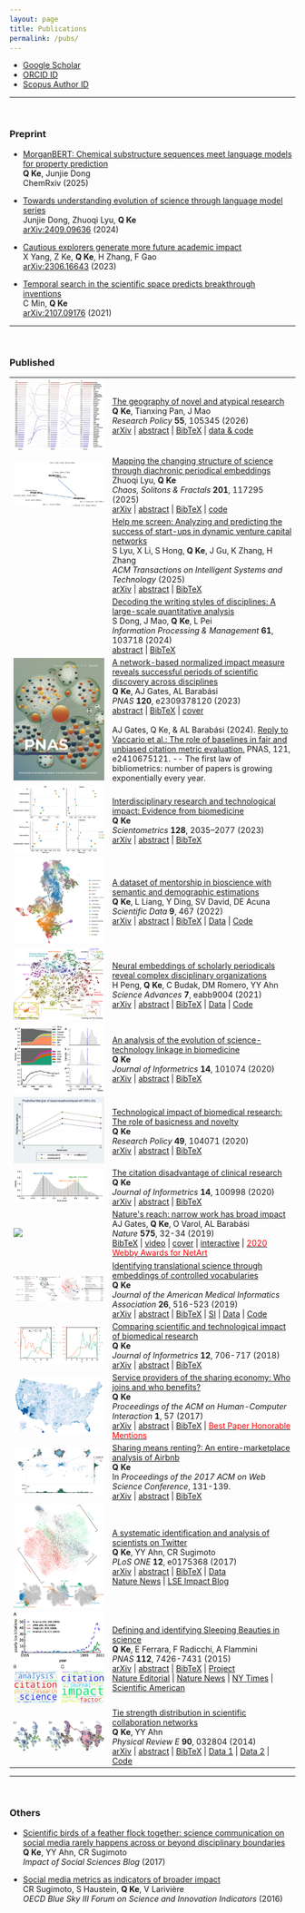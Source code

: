 ```yaml
---
layout: page
title: Publications
permalink: /pubs/
---
```


<script type="text/javascript">
function toggle_visibility(id) {
    var e = document.getElementById(id);
    e.style.display = (e.style.display == 'block') ? 'none' : 'block';
}
</script>

* [Google Scholar](https://scholar.google.com/citations?user=CSKDXt4AAAAJ&hl=en)
* [ORCID ID](https://orcid.org/0000-0002-2945-5274)
* [Scopus Author ID](https://www.scopus.com/authid/detail.uri?authorId=56366264000)

----

<br>

### Preprint

* [MorganBERT: Chemical substructure sequences meet language models for property prediction](https://doi.org/10.26434/chemrxiv-2025-67w3z)<br>
**Q Ke**, Junjie Dong<br>
ChemRxiv (2025)

* [Towards understanding evolution of science through language model series](https://arxiv.org/abs/2409.09636)<br>
Junjie Dong, Zhuoqi Lyu, **Q Ke**<br>
[arXiv:2409.09636](https://arxiv.org/abs/2409.09636) (2024)

* [Cautious explorers generate more future academic impact](https://arxiv.org/abs/2306.16643)<br>
X Yang, Z Ke, <b>Q Ke</b>, H Zhang, F Gao<br>
[arXiv:2306.16643](https://arxiv.org/abs/2306.16643) (2023)

* [Temporal search in the scientific space predicts breakthrough inventions](https://arxiv.org/abs/2107.09176)<br>
C Min, <b>Q Ke</b><br>
[arXiv:2107.09176](https://arxiv.org/abs/2107.09176) (2021)

----

<br>

### Published

<table>
  <tr>
    <td><img src="/assets/paper-fig/2025country_atypicality_rank.png" /></td>
    <td>
      <a href="https://doi.org/10.1016/j.respol.2025.105345">The geography of novel and atypical research</a><br>
      <b>Q Ke</b>, Tianxing Pan, J Mao<br>
      <em>Research Policy</em> <strong>55</strong>, 105345 (2026)<br>
      <a href="https://arxiv.org/abs/">arXiv</a> |
      <a href="javascript:toggle_visibility('2025geographyabs')">abstract</a> |
      <a href="javascript:toggle_visibility('2025geographybib')">BibTeX</a> |
      <a href="https://zenodo.org/records/15250119">data & code</a> 
      <div id="2025geographyabs" style="display: none;">
        The production of knowledge has become increasingly a global endeavor. Yet, location related factors, such as local working environment and national policy designs, may continue to affect what kind of science is being pursued. Here we examine the geography of the production of creative science by country, through the lens of novelty and atypicality proposed in Uzzi et al. (2013). We quantify a country’s representativeness in novel and atypical science, finding persistent differences in propensity to generate creative works, even among developed countries that are large producers in science. We further cluster countries based on how their tendency to publish novel science changes over time, identifying one group of emerging countries. Our analyses point out the recent emergence of China not only as a large producer in science but also as a leader that disproportionately produces more novel and atypical research. Discipline specific analysis indicates that China’s over-production of atypical science is limited to a few disciplines, especially its most prolific ones like materials science and chemistry.<br>
      </div>
      <div id="2025geographybib" style="display: none;">
        @article{ke2025geography,<br>
          title={The geography of novel and atypical research},<br>
          author={Ke, Qing and Pan, Tianxing and Mao, Jin},<br>
          journal={Research Policy},<br>
          volume={55},<br>
          pages={105345},<br>
          year={2026},<br>
          doi={10.1016/j.respol.2025.105345}<br>
        }<br>
      </div><br>
    </td>
  </tr>

  <tr>
    <td><img src="/assets/paper-fig/2025semantic_change.png" /></td>
    <td>
      <a href="https://doi.org/10.1016/j.chaos.2025.117295">Mapping the changing structure of science through diachronic periodical embeddings</a><br>
      Zhuoqi Lyu, <b>Q Ke</b><br>
      <em>Chaos, Solitons & Fractals</em> <strong>201</strong>, 117295 (2025)<br>
      <a href="https://arxiv.org/abs/2503.23285">arXiv</a> |
      <a href="javascript:toggle_visibility('2025mappingabs')">abstract</a> |
      <a href="javascript:toggle_visibility('2025mappingbib')">BibTeX</a> |
      <a href="https://github.com/netknowledge/diachronic-p2v">code</a> 
      <div id="2025mappingabs" style="display: none;">
        Charting the changing landscape of scientific research is a fundamental challenge in the science of science. We develop diachronic embeddings of scholarly periodicals to quantify “semantic changes” of periodicals across decades, allowing us to track the evolution of research topics and identify rapidly developing fields. By mapping periodicals within a physical-life-health triangle, we reveal an evolving interdisciplinary science landscape, finding an overall trend toward specialization for most periodicals but increasing interdisciplinarity for bioscience periodicals. Analyzing a periodical’s trajectory within this triangle over time allows us to visualize how its research focus shifts. Furthermore, by monitoring the formation of local clusters of periodicals, we can identify emerging research topics such as AIDS research and nanotechnology in the 1980s. Our work offers novel quantification in the science of science and provides a quantitative lens to examine the evolution of science, which may facilitate future investigations into the emergence and development of research fields.<br>
      </div>
      <div id="2025mappingbib" style="display: none;">
        @article{lyu2025mapping,<br>
          title={Mapping the changing structure of science through diachronic periodical embeddings},<br>
          author={Lyu, Zhuoqi and Ke, Qing},<br>
          journal={Chaos, Solitons \& Fractals},<br>
          volume={201},<br>
          pages={117295},<br>
          year={2025},<br>
          doi={10.1016/j.chaos.2025.117295}<br>
        }<br>
      </div><br>
    </td>
  </tr>

  <tr>
    <td><img src="" /></td>
    <td>
      <a href="https://doi.org/10.1145/3763001">Help me screen: Analyzing and predicting the success of start-ups in dynamic venture capital networks</a><br>
      S Lyu, X Li, S Hong, <b>Q Ke</b>, J Gu, K Zhang, H Zhang<br>
      <em>ACM Transactions on Intelligent Systems and Technology</em> <strong></strong> (2025)<br>
      <a href="https://arxiv.org/abs/2105.11537">arXiv</a> |
      <a href="javascript:toggle_visibility('2025helpabs')">abstract</a> |
      <a href="javascript:toggle_visibility('2025helpbib')">BibTeX</a> 
      <div id="2025helpabs" style="display: none;">
        Most start-ups fail, and early-stage ventures face even lower survival rates. Identifying high-potential start-ups remains a critical challenge for venture capital (VC) investors and policymakers. While predictive models exist, the evolving relationships between VC investors, start-ups, and management teams in dynamic networks are underexplored. We propose a method to predict whether a start-up will succeed within five years of its first funding round. Using a 40-year global VC dataset, we model the VC ecosystem as a dynamic bipartite network linking start-ups to individuals (investors/managers). Our approach incrementally updates graph embeddings through unsupervised self-attention to incorporate new nodes, edges, and their neighbors. Node embeddings are further fine-tuned via link prediction and classification tasks, while temporal dependencies are captured to form sequential representations. The model identifies early-stage start-ups with twice the success likelihood of those chosen by professional investors. Key factors including networking and education align with VC literature. Additionally, we provide model complexity analysis and open-source our implementation to support practical applications and future research.<br>
      </div>
      <div id="2025helpbib" style="display: none;">
        
      </div><br>
    </td>
  </tr>

  <tr>
    <td><img src="" /></td>
    <td>
      <a href="https://doi.org/10.1016/j.ipm.2024.103718">Decoding the writing styles of disciplines: A large-scale quantitative analysis</a><br>
      S Dong, J Mao, <b>Q Ke</b>, L Pei<br>
      <em>Information Processing & Management</em> <strong>61</strong>, 103718 (2024)<br>
      <a href="javascript:toggle_visibility('2024decodingabs')">abstract</a> |
      <a href="javascript:toggle_visibility('2024decodingbib')">BibTeX</a> 
      <div id="2024decodingabs" style="display: none;">
        Disciplinary writing style stems from the practice of science, reflecting the scientific culture. This study aims to explore the differences and evolution of scientific writing styles from the perspective of disciplines. A large-scale quantitative analysis was conducted over 14 million abstracts from the Microsoft Academic Graph (MAG) database across eight soft and hard disciplines. Represented by a comprehensive set of 14 symbolic, lexical, syntactic, structural, and readability features, the evolution of disciplinary writing styles was analyzed over 30 years. Interpretable machine learning methods were performed to test the discernibility of writing styles across disciplines and disclose their linguistic differences. Our findings reveal the linguistic features of soft disciplines (Art, Philosophy, and Sociology) and Mathematics generally keep stabilized, and a general trend of increasing linguistic complexity was observed for Biology, Chemistry, Computer Science, and Psychology. The good performance of the pairwise writing style classifiers indicates a well discriminability of the writing styles between disciplines. A correlation between the performance of classifiers and the distance between disciplines was identified. The feature contribution analysis using SHapley Additive exPlanations (SHAP) and Kendall's Tau rank correlation revealed the detailed commonalities and disparities in disciplines’ linguistic features. This study provides profound insights into the understanding of scientific writing and norms, which further helps develop useful tools for academic text analysis, foster interdisciplinary communication, and assist educators to construct discipline-specific writing guidance.<br>
      </div>
      <div id="2024decodingbib" style="display: none;">
        @article{dong2024decoding,<br>
          title={Decoding the writing styles of disciplines: A large-scale quantitative analysis},<br>
          author={Dong, Shuyi and Mao, Jin and Ke, Qing and Pei, Lei},<br>
          journal={Information Processing \& Management},<br>
          volume={61},<br>
          number={4},<br>
          pages={103718},<br>
          year={2024},<br>
          doi={10.1016/j.ipm.2024.103718}<br>
        }<br>
      </div><br>
    </td>
  </tr>

  <tr>
    <td><img src="/assets/paper-fig/2023cnorm.png" /></td>
    <td>
      <a href="https://doi.org/10.1073/pnas.2309378120">A network-based normalized impact measure reveals successful periods of scientific discovery across disciplines</a><br>
      <b>Q Ke</b>, AJ Gates, AL Barabási<br>
      <em>PNAS</em> <strong>120</strong>, e2309378120 (2023)<br>
      <a href="javascript:toggle_visibility('2023cnromabs')">abstract</a> |
      <a href="javascript:toggle_visibility('2023cnrombib')">BibTeX</a> |
      <a href="https://www.pnas.org/toc/pnas/120/48">cover</a>
      <div id="2023cnromabs" style="display: none;">
        The impact of a scientific publication is often measured by the number of citations it receives from the scientific community. However, citation count is susceptible to well-documented variations in citation practices across time and discipline, limiting our ability to compare different scientific achievements. Previous efforts to account for citation variations often rely on a priori discipline labels of papers, assuming that all papers in a discipline are identical in their subject matter. Here, we propose a network-based methodology to quantify the impact of an article by comparing it with locally comparable research, thereby eliminating the discipline label requirement. We show that the developed measure is not susceptible to discipline bias and follows a universal distribution for all articles published in different years, offering an unbiased indicator for impact across time and discipline. We then use the indicator to identify science-wide high impact research in the past half century and quantify its temporal production dynamics across disciplines, helping us identifying breakthroughs from diverse, smaller disciplines, such as geosciences, radiology, and optics, as opposed to citation-rich biomedical sciences. Our work provides insights into the evolution of science and paves a way for fair comparisons of the impact of diverse contributions across many fields.<br>
      </div>
      <div id="2023cnrombib" style="display: none;">
        @article{ke2023network,<br>
        title={A network-based normalized impact measure reveals successful periods of scientific discovery across discipline},<br>
        author={Ke, Qing and Gates, Alexander J and Barab{\'a}si, Albert-L{\'a}szl{\'o}},<br>
        journal={Proceedings of the National Academy of Sciences},<br>
        volume={120},<br>
        pages={e2309378120},<br>
        year={2023},<br>
        doi={10.1073/pnas.2309378120}<br>
      }<br>
      </div><br><br>
      AJ Gates, Q Ke, & AL Barabási (2024). <a href="https://doi.org/10.1073/pnas.2410675121">Reply to Vaccario et al.: The role of baselines in fair and unbiased citation metric evaluation.</a> PNAS, 121, e2410675121. -- The first law of bibliometrics: number of papers is growing exponentially every year. 
    </td>
  </tr>

  <tr>
    <td><img src="/assets/paper-fig/2023idr.png" /></td>
    <td>
      <a href="https://doi.org/10.1007/s11192-023-04662-0">Interdisciplinary research and technological impact: Evidence from biomedicine</a><br>
      <b>Q Ke</b><br>
      <em>Scientometrics</em> <strong>128</strong>, 2035–2077 (2023)<br>
      <a href="https://arxiv.org/abs/2006.15383">arXiv</a> |
      <a href="javascript:toggle_visibility('2023idrabs')">abstract</a> |
      <a href="javascript:toggle_visibility('2023idrbib')">BibTeX</a>
      <div id="2023idrabs" style="display: none;">
        Interdisciplinary research (IDR) has been considered as an important source for scientific breakthroughs and as a solution to today’s complex societal challenges. While ample empirical evidence has suggested its benefits within the academia such as better creativity and higher scientific impact and visibility, its societal benefits—a key argument originally used for promoting IDR—remain relatively unexplored. Here, we study one aspect of societal benefits, that is contributing to the development of patented technologies, and examine how IDR papers are referenced as “prior art” by patents over time. We draw on a large sample of biomedical papers published in 23 years and measure the degree of interdisciplinarity of a paper using three popular indicators, namely variety, balance, and disparity. We find that papers that cites more fields (variety) and whose distributions over those cited fields are more even (balance) are more likely to receive patent citations, but both effects can be offset if papers draw upon more distant fields (disparity). These associations are consistent across different citation-window lengths. We further find that conditional on receiving patent citations, the intensity of their technological impact, as measured as both raw and quality-adjusted number of citing patents, increases with balance and disparity. Our work may have policy implications for interdisciplinary research and scientific and technological impact.<br>
      </div>
      <div id="2023idrbib" style="display: none;">
        @article{ke2023interdisciplinary,<br>
        title={Interdisciplinary research and technological impact: evidence from biomedicine},<br>
        author={Ke, Qing},<br>
        journal={Scientometrics},<br>
        volume={128},<br>
        pages={2035--2077},<br>
        year={2023},<br>
        doi={10.1007/s11192-023-04662-0}<br>
        }<br>
      </div>
    </td>
  </tr>

  <tr>
    <td><img src="/assets/paper-fig/2022mentorship.png" /></td>
    <td>
      <a href="https://doi.org/10.1038/s41597-022-01578-x">A dataset of mentorship in bioscience with semantic and demographic estimations</a><br>
      <b>Q Ke</b>, L Liang, Y Ding, SV David, DE Acuna<br>
      <em>Scientific Data</em> <strong>9</strong>, 467 (2022)<br>
      <a href="https://arxiv.org/abs/2106.06487">arXiv</a> |
      <a href="javascript:toggle_visibility('2022mentorabs')">abstract</a> |
      <a href="javascript:toggle_visibility('2022mentorbib')">BibTeX</a> |
      <a href="https://doi.org/10.5281/zenodo.4917086">Data</a> |
      <a href="https://github.com/sciosci/AFT-MAG">Code</a>
      <div id="2022mentorabs" style="display: none;">
        Mentorship in science is crucial for topic choice, career decisions, and the success of mentees and mentors. Typically, researchers who study mentorship use article co-authorship and doctoral dissertation datasets. However, available datasets of this type focus on narrow selections of fields and miss out on early career and non-publication-related interactions. Here, we describe Mentorship, a crowdsourced dataset of 743176 mentorship relationships among 738989 scientists primarily in biosciences that avoids these shortcomings. Our dataset enriches the Academic Family Tree project by adding publication data from the Microsoft Academic Graph and “semantic” representations of research using deep learning content analysis. Because gender and race have become critical dimensions when analyzing mentorship and disparities in science, we also provide estimations of these factors. We perform extensive validations of the profile–publication matching, semantic content, and demographic inferences, which mostly cover neuroscience and biomedical sciences. We anticipate this dataset will spur the study of mentorship in science and deepen our understanding of its role in scientists’ career outcomes.<br>
      </div>
      <div id="2022mentorbib" style="display: none;">
        @article{ke2022dataset,<br>
        title={A dataset of mentorship in bioscience with semantic and demographic estimations},<br>
        author={Ke, Qing and Liang, Lizhen and Ding, Ying and David, Stephen V and Acuna, Daniel E},<br>
        journal={Scientific data},<br>
        volume={9},<br>
        pages={467},<br>
        year={2022},<br>
        doi={10.1038/s41597-022-01578-x}<br>
        }<br>
      </div>
    </td>
  </tr>

  <tr>
    <td><img src="/assets/paper-fig/2021jnl.png" /></td>
    <td>
      <a href="https://doi.org/10.1126/sciadv.abb9004">Neural embeddings of scholarly periodicals reveal complex disciplinary organizations</a><br>
      H Peng, <b>Q Ke</b>, C Budak, DM Romero, YY Ahn<br>
      <em>Science Advances</em> <strong>7</strong>, eabb9004 (2021)<br>
      <a href="https://arxiv.org/abs/2001.08199">arXiv</a> |
      <a href="javascript:toggle_visibility('2021jnlabs')">abstract</a> |
      <a href="javascript:toggle_visibility('2021jnlbib')">BibTeX</a> |
      <a href="https://figshare.com/articles/dataset/periodicals/13007650">Data</a> |
      <a href="https://github.com/haoopeng/periodicals">Code</a>
      <div id="2021jnlabs" style="display: none;">
        Understanding the structure of knowledge domains is one of the foundational challenges in the science of science. Here, we propose a neural embedding technique that leverages the information contained in the citation network to obtain continuous vector representations of scientific periodicals. We demonstrate that our periodical embeddings encode nuanced relationships between periodicals and the complex disciplinary and interdisciplinary structure of science, allowing us to make cross-disciplinary analogies between periodicals. Furthermore, we show that the embeddings capture meaningful “axes” that encompass knowledge domains, such as an axis from “soft” to “hard” sciences or from “social” to “biological” sciences, which allow us to quantitatively ground periodicals on a given dimension. By offering novel quantification in the science of science, our framework may, in turn, facilitate the study of how knowledge is created and organized.<br>
      </div>
      <div id="2021jnlbib" style="display: none;">
        @article{peng2021neural,<br>
        author = {Peng, Hao and Ke, Qing and Budak, Ceren and Romero, Daniel M. and Ahn, Yong-Yeol},<br>
        title = {Neural embeddings of scholarly periodicals reveal complex disciplinary organizations},<br>
        journal = {Science Advances},<br>
        volume = {7},<br>
        number = {17},<br>
        pages = {eabb9004},<br>
        year = {2021},<br>
        doi = {10.1126/sciadv.abb9004}<br>
        }<br>
      </div>
    </td>
  </tr>

  <tr>
  	<td><img src="/assets/paper-fig/2020stlink.jpg" /></td>
  	<td>
  	  <a href="https://doi.org/10.1016/j.joi.2020.101074">An analysis of the evolution of science-technology linkage in biomedicine</a><br>
      <b>Q Ke</b><br>
      <em>Journal of Informetrics</em> <strong>14</strong>, 101074 (2020)<br>
      <a href="https://arxiv.org/abs/1903.10610">arXiv</a> |
      <a href="javascript:toggle_visibility('2020stevoabs')">abstract</a> |
      <a href="javascript:toggle_visibility('2020stevobib')">BibTeX</a>
      <div id="2020stevoabs" style="display: none;">
        Demonstrating the practical value of public research has been an important subject in science policy. Here we present a detailed study on the evolution of the citation linkage between life science related patents and biomedical research over a 37-year period. Our analysis relies on a newly-created dataset that systematically links millions of non-patent references to biomedical papers. We find a large disparity in the volume of citations to science among technology sectors, with biotechnology and drug patents dominating it. The linkage has been growing exponentially over a long period of time, doubling every 2.9 years. The U.S. has been the largest producer of cited science for years, receiving nearly half of the citations. More than half of citations goes to universities. We use a new paper-level indicator to quantify to what extent a paper is basic research or clinical medicine. We find that the cited papers are likely to be basic research, yet a significant portion of papers cited in patents that are related to FDA-approved drugs are clinical research. The U.S. National Institute of Health continues to be an important funder of cited science. For the majority of companies, more than half of citations in their patents are authored by public research. Taken together, these results indicate a continuous linkage of public science to private sector inventions.<br>
      </div>
      <div id="2020stevobib" style="display: none;">
        @article{ke2020analysis,<br>
        author = {Qing Ke},<br>
        title = {An analysis of the evolution of science-technology linkage in biomedicine},<br>
        journal = {Journal of Informetrics},<br>
        volume = {14},<br>
        pages = {101074},<br>
        year = {2020},<br>
        doi = {10.1016/j.joi.2020.101074}<br>
        }<br>
      </div>
  	</td>
  </tr>

  <tr>
  	<td><img src="/assets/paper-fig/2020tech.jpg" /></td>
  	<td>
  	  <a href="https://doi.org/10.1016/j.respol.2020.104071">Technological impact of biomedical research: The role of basicness and novelty</a><br>
  	  <b>Q Ke</b><br>
  	  <em>Research Policy</em> <strong>49</strong>, 104071 (2020)<br>
  	  <a href="https://arxiv.org/abs/2006.02472">arXiv</a> |
  	  <a href="javascript:toggle_visibility('2020basicabs')">abstract</a> |
      <a href="javascript:toggle_visibility('2020basicbib')">BibTeX</a>
      <div id="2020basicabs" style="display: none;">
        An ongoing interest in innovation studies is to understand how knowledge generated from scientific research can be used in the development of technologies. While previous inquiries have devoted to studying the scientific capacity of technologies and institutional factors facilitating technology transfer, little is known about the intrinsic characteristics of scientific publications that gain direct technological impact. Here we focus on two features, namely basicness and novelty. Using a corpus of 3.8 million papers published between 1980 and 1999, we find that basic science papers and novel papers are substantially more likely to achieve direct technological impact. Further analysis that limits to papers with technological impact reveals that basic science and novel science have more patent citations, experience shorter time lag, and have impact in broader technological fields.<br>
      </div>
      <div id="2020basicbib" style="display: none;">
        @article{ke2020technological,<br>
        author = {Qing Ke},<br>
        title = {Technological impact of biomedical research: The role of basicness and novelty},<br>
        journal = {Research Policy},<br>
        volume = {49},<br>
        pages = {104071},<br>
        year = {2020},<br>
        doi = {10.1016/j.respol.2020.104071}<br>
        }<br>
      </div>
  	</td>
  </tr>

  <tr>
    <td><img src="/assets/paper-fig/2020lsc.png" /></td>
    <td>
      <a href="https://doi.org/10.1016/j.joi.2019.100998">The citation disadvantage of clinical research</a><br>
      <b>Q Ke</b><br>
      <em>Journal of Informetrics</em> <strong>14</strong>, 100998 (2020)<br>
      <a href="https://arxiv.org/abs/1912.01527">arXiv</a> |
      <a href="javascript:toggle_visibility('2020citationabs')">abstract</a> |
      <a href="javascript:toggle_visibility('2020citationbib')">BibTeX</a>
      <div id="2020citationabs" style="display: none;">
        Biomedical research encompasses diverse types of activities, from basic science (“bench”) to clinical medicine (“bedside”) to bench-to-bedside translational research. It, however, remains unclear whether different types of research receive citations at varying rates. Here we aim to answer this question by using a newly proposed paper-level indicator that quantifies the extent to which a paper is basic science or clinical medicine. Applying this measure to 5 million biomedical papers, we find a systematic citation disadvantage of clinical oriented papers; they tend to garner far fewer citations and are less likely to be hit works than papers oriented towards basic science. At the same time, clinical research has a higher variance in its citation. We also find that the citation difference between basic and clinical research decreases, yet still persists, if longer citation-window is used. Given the increasing adoption of short-term, citation-based bibliometric indicators in funding decisions, the under-cited effect of clinical research may provide disincentives for bio-researchers to venture into the translation of basic scientific discoveries into clinical applications, thus providing explanations of reasons behind the existence of the gap between basic and clinical research that is commented as “valley of death” and the commentary of “extinction” risk of translational researchers. Our work may provide insights to policy-makers on how to evaluate different types of biomedical research.<br>
      </div>
      <div id="2020citationbib" style="display: none;">
        @article{ke2020citation,<br>
        author = {Qing Ke},<br>
        title = {The citation disadvantage of clinical research},<br>
        journal = {Journal of Informetrics},<br>
        volume = {14},<br>
        pages = {100998},<br>
        year = {2020},<br>
        doi = {10.1016/j.joi.2019.100998}<br>
        }<br>
      </div>
    </td>
  </tr>

  <tr>
    <td><img src="https://media.nature.com/lw800/magazine-assets/d41586-019-03308-7/d41586-019-03308-7_17345482.jpg" /></td>
    <td>
      <a href="https://doi.org/10.1038/d41586-019-03308-7">Nature's reach: narrow work has broad impact</a><br>
      AJ Gates, <b>Q Ke</b>, O Varol, AL Barabási<br>
      <em>Nature</em> <strong>575</strong>, 32-34 (2019)<br>
      <a href="javascript:toggle_visibility('2019naturebib')">BibTeX</a> |
      <a href="https://www.youtube.com/watch?v=GW4s58u8PZo">video</a> |
      <a href="https://www.nature.com/immersive/d42859-019-00121-0/public/pdf/nature-150-cover.pdf">cover</a> |
      <a href="https://www.nature.com/immersive/d41586-019-03165-4/index.html">interactive</a> |
      <a href="https://winners.webbyawards.com/2020/websites/general-websites/netart/122366/150-years-of-nature"><font color="red">2020 Webby Awards for NetArt</font></a>
      <div id="2019naturebib" style="display: none;">
        @article{gates2019nature,<br>
        author = {Alexander J. Gates and Qing Ke and Onur Varol and Albert-László Barabási},<br>
        title = {Nature's reach: narrow work has broad impact},<br>
        journal = {Nature},<br>
        volume = {575},<br>
        pages = {32--34},<br>
        year = {2019},<br>
        doi = {10.1038/d41586-019-03308-7}<br>
        }<br>
      </div>
    </td>
  </tr>

  <tr>
    <td><img src="/assets/paper-fig/2019trans.png" /></td>
    <td>
      <a href="https://academic.oup.com/jamia/advance-article/doi/10.1093/jamia/ocy177/5369362?guestAccessKey=5e6a6410-de21-40c8-a620-bea85ad95b1b">Identifying translational science through embeddings of controlled vocabularies</a><br>
      <b>Q Ke</b><br>
      <em>Journal of the American Medical Informatics Association</em> <strong>26</strong>, 516-523 (2019)<br>
      <a href="https://arxiv.org/abs/1812.10609">arXiv</a> |
      <a href="javascript:toggle_visibility('2018transabs')">abstract</a> |
      <a href="javascript:toggle_visibility('2018transbib')">BibTeX</a> |
      <a href="/assets/pdf/trans_supp.pdf">SI</a> |
      <a href="https://doi.org/10.6084/m9.figshare.11338880.v1">Data</a> |
      <a href="https://github.com/qke/trans-sci">Code</a>
      <br>
      <div id="2018transabs" style="display: none;">
        <strong>Objective:</strong> Translational science aims at "translating" basic scientific discoveries into clinical applications. The identification of translational science has practicality such as evaluating the effectiveness of investments made into large programs like the Clinical and Translational Science Awards. Despite several proposed methods that group publications—the primary unit of research output—into some categories, we still lack a quantitative way to place papers onto the full, continuous spectrum from basic research to clinical medicine. <strong>Methods:</strong> Here we learn vector-representations of controlled vocabularies assigned to MEDLINE papers to obtain a Translational Axis (TA) that points from basic science to clinical medicine. The projected position of a term on the TA, expressed by a continuous quantity, indicates the term's "appliedness." The position of a paper, determined by the average location over its terms, quantifies the degree of its "appliedness," which we term as "level score." <strong>Results:</strong> We validate our method by comparing with previous techniques, showing excellent agreement yet uncovering significant variations of scores of papers in previously defined categories. The measure allows us to characterize the standing of journals, disciplines, and the entire biomedical literature along the basic-applied spectrum. Analysis on large-scale citation network reveals two main findings. First, direct citations mainly occurred between papers with similar scores. Second, shortest paths are more likely ended up with a paper closer to the basic end of the spectrum, regardless of where the starting paper is on the spectrum. <strong>Conclusions:</strong> The proposed method provides a quantitative way to identify translational science.<br>
      </div>
      <div id="2018transbib" style="display: none;">
        @article{ke2019identifying,<br>
        author = {Qing Ke},<br>
        title = {Identifying translational science through embeddings of controlled vocabularies},<br>
        journal = {Journal of the American Medical Informatics Association},<br>
        volume = {26},<br>
        number = {6},<br>
        pages = {516--523},<br>
        year = {2019},<br>
        doi = {10.1093/jamia/ocy177}<br>
        }<br>
      </div>
    </td>
  </tr>

  <tr>
    <td><img src="/assets/paper-fig/2018techimpact.png" /></td>
    <td>
      <a href="https://doi.org/10.1016/j.joi.2018.06.010">Comparing scientific and technological impact of biomedical research</a><br>
      <b>Q Ke</b><br>
      <em>Journal of Informetrics</em> <strong>12</strong>, 706-717 (2018)<br>
      <a href="https://arxiv.org/abs/1804.04105">arXiv</a> |
      <a href="javascript:toggle_visibility('2018techimpactabs')">abstract</a> |
      <a href="javascript:toggle_visibility('2018techimpactbib')">BibTeX</a><br>
      <div id="2018techimpactabs" style="display: none;">
        Traditionally, the number of citations that a scholarly paper receives from other papers is used as the proxy of its scientific impact. Yet citations can come from domains outside the scientific community, and one such example is through patented technologies—paper can be cited by patents, achieving technological impact. While the scientific impact of papers has been extensively studied, the technological aspect remains less known in the literature. Here we aim to fill this gap by presenting a comparative study on how 919 thousand biomedical papers are cited by U.S. patents and by other papers over time. We observe a positive correlation between citations from patents and from papers, but there is little overlap between the two domains in either the most cited papers, or papers with the most delayed recognition. We also find that the two types of citations exhibit distinct temporal variations, with patent citations lagging behind paper citations for a median of 6 years for the majority of papers. Our work contributes to the understanding of the technological impact of papers.<br>
      </div>
      <div id="2018techimpactbib" style="display: none;">
        @article{ke2018comparing,<br>
        author = {Qing Ke},<br>
        title = {Comparing scientific and technological impact of biomedical research},<br>
        journal = {Journal of Informetrics},<br>
        volume = {12},<br>
        number = {3},<br>
        pages = {706--717},<br>
        year = {2018},<br>
        doi = {10.1016/j.joi.2018.06.010}<br>
        }<br>
      </div>
    </td>
  </tr>

  <tr>
    <td><img src="/assets/paper-fig/2017providerentire.png" /></td>
    <td>
      <a href="https://doi.org/10.1145/3134692">Service providers of the sharing economy: Who joins and who benefits?</a><br>
      <b>Q Ke</b><br>
      <em>Proceedings of the ACM on Human-Computer Interaction</em> <strong>1</strong>, 57 (2017)<br>
      <a href="https://arxiv.org/abs/1709.07580">arXiv</a> |
      <a href="javascript:toggle_visibility('2017providerabs')">abstract</a> |
      <a href="javascript:toggle_visibility('2017providerbib')">BibTeX</a> |
      <a href="https://medium.com/acm-cscw/announcing-the-best-of-cscw-2018-b98cb91e0f61"><font color="red">Best Paper Honorable Mentions</font></a><br>
      <div id="2017providerabs" style="display: none;">
        Many "sharing economy" platforms, such as Uber and Airbnb, have become increasingly popular, providing consumers with more choices and suppliers a chance to make profit. They, however, have also brought about emerging issues regarding regulation, tax obligation, and impact on urban environment, and have generated heated debates from various interest groups. Empirical studies regarding these issues are limited, partly due to the unavailability of relevant data. Here we aim to understand service providers of the sharing economy, investigating who joins and who benefits, using the Airbnb market in the United States as a case study. We link more than 211 thousand Airbnb listings owned by 188 thousand hosts with demographic, socio-economic status (SES), housing, and tourism characteristics. We show that income and education are consistently the two most influential factors that are linked to the joining of Airbnb, regardless of the form of participation or year. Areas with lower median household income, or higher fraction of residents who have Bachelor's and higher degrees, tend to have more hosts. However, when considering the performance of listings, as measured by number of newly received reviews, we find that income has a positive effect for entire-home listings; listings located in areas with higher median household income tend to have more new reviews. Our findings demonstrate empirically that the disadvantage of SES-disadvantaged areas and the advantage of SES-advantaged areas may be present in the sharing economy.<br>
      </div>
      <div id="2017providerbib" style="display: none;">
        @article{ke2017service,<br>
        author = {Qing Ke},<br>
        title = {Service Providers of the Sharing Economy: Who Joins and Who Benefits?},<br>
        journal = {Proc. ACM Hum.-Comput. Interact.},<br>
        volume = {1},<br>
        number = {CSCW},<br>
        year = {2017},<br>
        pages = {57:1--57:17},<br>
        doi = {10.1145/3134692}<br>
        }<br>
      </div>
    </td>
  </tr>

  <tr>
    <td><img src="/assets/paper-fig/2017airbnb.png" /></td>
    <td>
      <a href="https://doi.org/10.1145/3091478.3091504">Sharing means renting?: An entire-marketplace analysis of Airbnb</a><br>
      <b>Q Ke</b><br>
      In <em>Proceedings of the 2017 ACM on Web Science Conference</em>, 131-139.<br>
      <a href="http://arxiv.org/abs/1701.01645">arXiv</a> |
      <a href="javascript:toggle_visibility('2017airbnbabs')">abstract</a> |
      <a href="javascript:toggle_visibility('2017airbnbbib')">BibTeX</a><br>
      <div id="2017airbnbabs" style="display: none;">
        Airbnb, an online marketplace for accommodations, has experienced a staggering growth accompanied by intense debates and scattered regulations around the world. Current discourses, however, are largely focused on opinions rather than empirical evidences. Here, we aim to bridge this gap by presenting the first large-scale measurement study on Airbnb, using a crawled data set containing 2.3 million listings, 1.3 million hosts, and 19.3 million reviews. We measure several key characteristics at the heart of the ongoing debate and the sharing economy. Among others, we find that Airbnb has reached a global yet heterogeneous coverage. The majority of its listings across many countries are entire homes, suggesting that Airbnb is actually more like a rental marketplace rather than a spare-room sharing platform. Analysis on star-ratings reveals that there is a bias toward positive ratings, amplified by a bias toward using positive words in reviews. The extent of such bias is greater than Yelp reviews, which were already shown to exhibit a positive bias. We investigate a key issue—commercial hosts who own multiple listings on Airbnb—repeatedly discussed in the current debate. We find that their existence is prevalent, they are early-movers towards joining Airbnb, and their listings are disproportionately entire homes and located in the US. Our work advances the current understanding of how Airbnb is being used and may serve as an independent and empirical reference to inform the debate.<br>
      </div>
      <div id="2017airbnbbib" style="display: none;">
        @inproceedings{ke2017sharing,<br>
        author = {Qing Ke},<br>
        title = {Sharing means renting?: An entire-marketplace analysis of Airbnb},<br>
        booktitle = {Proceedings of the 2017 ACM on Web Science Conference},<br>
        year = {2017},<br>
        pages = {131--139},<br>
        doi = {10.1145/3091478.3091504}<br>
        }<br>
      </div>
    </td>
  </tr>

  <tr>
    <td><img src="/assets/paper-fig/2017scientist.png" /></td>
    <td>
      <a href="https://doi.org/10.1371/journal.pone.0175368">A systematic identification and analysis of scientists on Twitter</a><br>
      <b>Q Ke</b>, YY Ahn, CR Sugimoto<br>
      <em>PLoS ONE</em> <strong>12</strong>, e0175368 (2017)<br>
      <a href="https://arxiv.org/abs/1608.06229">arXiv</a> |
      <a href="javascript:toggle_visibility('2017scientistabs')">abstract</a> |
      <a href="javascript:toggle_visibility('2017scientistbib')">BibTeX</a> |
      <a href="/projects/twitter-science/twitter-scientist.html">Data</a><br>
      <a href="http://www.nature.com/news/what-all-those-scientists-on-twitter-are-really-doing-1.21873">Nature News</a> |
      <a href="http://blogs.lse.ac.uk/impactofsocialsciences/2017/07/12/scientific-birds-of-a-feather-flock-together-science-communication-on-social-media-rarely-happens-across-or-beyond-disciplinary-boundaries/">LSE Impact Blog</a><br>
      <div id="2017scientistabs" style="display: none;">
        Metrics derived from Twitter and other social media—often referred to as altmetrics—are increasingly used to estimate the broader social impacts of scholarship. Such efforts, however, may produce highly misleading results, as the entities that participate in conversations about science on these platforms are largely unknown. For instance, if altmetric activities are generated mainly by scientists, does it really capture broader social impacts of science? Here we present a systematic approach to identifying and analyzing scientists on Twitter. Our method can identify scientists across many disciplines, without relying on external bibliographic data, and be easily adapted to identify other stakeholder groups in science. We investigate the demographics, sharing behaviors, and interconnectivity of the identified scientists. We find that Twitter has been employed by scholars across the disciplinary spectrum, with an over-representation of social and computer and information scientists; under-representation of mathematical, physical, and life scientists; and a better representation of women compared to scholarly publishing. Analysis of the sharing of URLs reveals a distinct imprint of scholarly sites, yet only a small fraction of shared URLs are science-related. We find an assortative mixing with respect to disciplines in the networks between scientists, suggesting the maintenance of disciplinary walls in social media. Our work contributes to the literature both methodologically and conceptually—we provide new methods for disambiguating and identifying particular actors on social media and describing the behaviors of scientists, thus providing foundational information for the construction and use of indicators on the basis of social media metrics.<br>
      </div>
      <div id="2017scientistbib" style="display: none;">
        @article{ke2017systematic,<br>
        author = {Qing Ke and Yong-Yeol Ahn and Cassidy R. Sugimoto},<br>
        title = {A systematic identification and analysis of scientists on Twitter},<br>
        journal = {PLOS ONE},<br>
        volume = {12},<br>
        number = {4},<br>
        pages = {e0175368},<br>
        year = {2017},<br>
        doi = {10.1371/journal.pone.0175368}<br>
        }<br>
      </div>
    </td>
  </tr>

  <tr>
    <td><img src="/assets/paper-fig/2015beauty.jpg" /></td>
    <td>
      <a href="https://doi.org/10.1073/pnas.1424329112">Defining and identifying Sleeping Beauties in science</a><br>
      <b>Q Ke</b>, E Ferrara, F Radicchi, A Flammini<br>
      <em>PNAS</em> <strong>112</strong>, 7426-7431 (2015)<br>
      <a href="https://arxiv.org/abs/1505.06454">arXiv</a> |
      <a href="javascript:toggle_visibility('2015beautyabs')">abstract</a> |
      <a href="javascript:toggle_visibility('2015beautybib')">BibTeX</a> |
      <a href="/projects/beauty/beauty.html">Project</a><br>
      <a href="http://www.nature.com/news/wakey-wakey-1.17617">Nature Editorial</a> |
      <a href="http://www.nature.com/news/sleeping-beauty-papers-slumber-for-decades-1.17615">Nature News</a> |
      <a href="http://www.nytimes.com/2015/05/26/science/einstein-sleeping-beauty-study.html">NY Times</a> |
      <a href="http://www.scientificamerican.com/article/graphic-science-some-of-the-best-science-can-slumber-for-years">Scientific American</a><br>
      <div id="2015beautyabs" style="display: none;">
        A Sleeping Beauty (SB) in science refers to a paper whose importance is not recognized for several years after publication. Its citation history exhibits a long hibernation period followed by a sudden spike of popularity. Previous studies suggest a relative scarcity of SBs. The reliability of this conclusion is, however, heavily dependent on identification methods based on arbitrary threshold parameters for sleeping time and number of citations, applied to small or monodisciplinary bibliographic datasets. Here we present a systematic, large-scale, and multidisciplinary analysis of the SB phenomenon in science. We introduce a parameter-free measure that quantifies the extent to which a specific paper can be considered an SB. We apply our method to 22 million scientific papers published in all disciplines of natural and social sciences over a time span longer than a century. Our results reveal that the SB phenomenon is not exceptional. There is a continuous spectrum of delayed recognition where both the hibernation period and the awakening intensity are taken into account. Although many cases of SBs can be identified by looking at monodisciplinary bibliographic data, the SB phenomenon becomes much more apparent with the analysis of multidisciplinary datasets, where we can observe many examples of papers achieving delayed yet exceptional importance in disciplines different from those where they were originally published. Our analysis emphasizes a complex feature of citation dynamics that so far has received little attention, and also provides empirical evidence against the use of short-term citation metrics in the quantification of scientific impact.<br>
      </div>
      <div id="2015beautybib" style="display: none;">
        @article{ke2015defining,<br>
        author = {Qing Ke and Emilio Ferrara and Filippo Radicchi and Alessandro Flammini},<br>
        title = {Defining and identifying Sleeping Beauties in science},<br>
        journal = {Proceedings of the National Academy of Sciences},<br>
        volume = {112},<br>
        number = {24},<br>
        pages = {7426--7431},<br>
        year = {2015},<br>
        doi = {10.1073/pnas.1424329112}<br>
        }<br>
      </div>
    </td>
  </tr>

  <tr>
    <td width="160"><img src="/assets/paper-fig/2014tie.png" /></td>
    <td>
      <a href="https://doi.org/10.1103/PhysRevE.90.032804">Tie strength distribution in scientific collaboration networks</a><br>
      <b>Q Ke</b>, YY Ahn<br>
      <em>Physical Review E</em> <strong>90</strong>, 032804 (2014)<br>
      <a href="https://arxiv.org/abs/1401.5027">arXiv</a> |
      <a href="javascript:toggle_visibility('2014tieabs')">abstract</a> |
      <a href="javascript:toggle_visibility('2014tiebib')">BibTeX</a> |
      <a href="http://www-personal.umich.edu/~mejn/netdata/">Data 1</a> |
      <a href="https://journals.aps.org/datasets">Data 2</a> |
      <a href="https://github.com/qke/sci-colla">Code</a><br>
      <div id="2014tieabs" style="display: none;">
        Science is increasingly dominated by teams. Understanding patterns of scientific collaboration and their impacts on the productivity and evolution of disciplines is crucial to understand scientific processes. Electronic bibliography offers a unique opportunity to map and investigate the nature of scientific collaboration. Recent work have demonstrated a counter-intuitive organizational pattern of scientific collaboration networks: densely interconnected local clusters consist of weak ties, whereas strong ties play the role of connecting different clusters. This pattern contrasts itself from many other types of networks where strong ties form communities while weak ties connect different communities. Although there are many models for collaboration networks, no model reproduces this pattern. In this paper, we present an evolution model of collaboration networks, which reproduces many properties of real-world collaboration networks, including the organization of tie strengths, skewed degree and weight distribution, high clustering and assortative mixing.<br>
      </div>
      <div id="2014tiebib" style="display: none;">
        @article{ke2014tie,<br>
        author = {Qing Ke and Yong-Yeol Ahn},<br>
        title = {Tie strength distribution in scientific collaboration networks},<br>
        journal = {Physical Review E},<br>
        volume = {90},<br>
        issue = {3},<br>
        pages = {032804},<br>
        year = {2014},<br>
        doi = {10.1103/PhysRevE.90.032804}<br>
        }<br>
      </div>
    </td>
  </tr>
</table>

----

<br>

### Others

* [Scientific birds of a feather flock together: science communication on social media rarely happens across or beyond disciplinary boundaries](https://blogs.lse.ac.uk/impactofsocialsciences/2017/07/12/scientific-birds-of-a-feather-flock-together-science-communication-on-social-media-rarely-happens-across-or-beyond-disciplinary-boundaries/)<br>
<b>Q Ke</b>, YY Ahn, CR Sugimoto<br>
<em>Impact of Social Sciences Blog</em> (2017)

* [Social media metrics as indicators of broader impact](https://web-archive.oecd.org/2016-10-20/418029-172%20-%20SugimotoOECDaltmetrics.pdf)<br>
CR Sugimoto, S Haustein, <b>Q Ke</b>, V Larivière<br>
<em>OECD Blue Sky III Forum on Science and Innovation Indicators</em> (2016)
